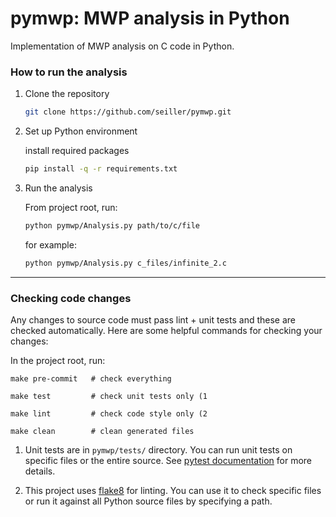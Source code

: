 # pymwp: MWP analysis in Python

Implementation of MWP analysis on C code in Python.


### How to run the analysis

1. Clone the repository

    ```bash
    git clone https://github.com/seiller/pymwp.git
    ``` 

2. Set up Python environment

    install required packages

    ```bash
    pip install -q -r requirements.txt
    ``` 

3. Run the analysis

    From project root, run:
    
    ```bash
    python pymwp/Analysis.py path/to/c/file
    ```

    for example:
    
    ```bash
    python pymwp/Analysis.py c_files/infinite_2.c
    ```

* * *

### Checking code changes

Any changes to source code must pass lint + unit tests and these are
checked automatically. Here are some helpful commands for checking your changes:

In the project root, run:

```text
make pre-commit   # check everything
```

```text
make test         # check unit tests only (1
```

```text
make lint         # check code style only (2
```

```text
make clean        # clean generated files
```


1) Unit tests are in <code>pymwp/tests/</code> directory. You can run unit tests on specific files or the entire source. 
See <a href="https://docs.pytest.org/en/stable/contents.html">pytest documentation</a> for more details.

2) This project uses <a href="https://flake8.pycqa.org/en/latest/index.html">flake8</a> for linting.
You can use it to check specific files or run it against all Python source files by specifying a path.
</small> 